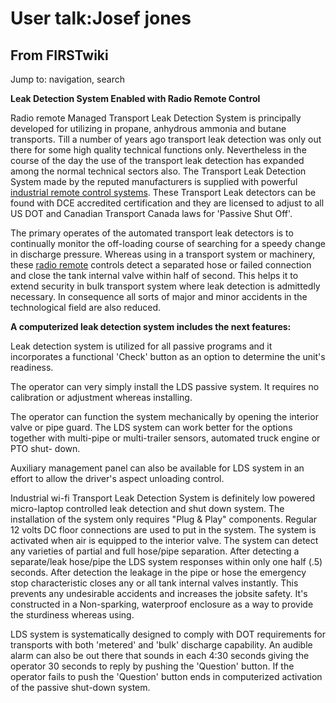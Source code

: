 # User talk:Josef jones

## From FIRSTwiki

Jump to: navigation, search

**Leak Detection System Enabled with Radio Remote Control**

Radio remote Managed Transport Leak Detection System is principally developed for utilizing in propane, anhydrous ammonia and butane transports. Till a number of years ago transport leak detection was only out there for some high quality technical functions only. Nevertheless in the course of the day the use of the transport leak detection has expanded among the normal technical sectors also. The Transport Leak Detection System made by the reputed manufacturers is supplied with powerful [industrial remote control systems](http://www.baseng.com/ "http://www.baseng.com/"). These Transport Leak detectors can be found with DCE accredited certification and they are licensed to adjust to all US DOT and Canadian Transport Canada laws for 'Passive Shut Off'.

The primary operates of the automated transport leak detectors is to continually monitor the off-loading course of searching for a speedy change in discharge pressure. Whereas using in a transport system or machinery, these [radio remote](http://www.dc495.com/wiki/index.php?title=User_talk:Josef_jones "http://www.dc495.com/wiki/index.php?title=User_talk:Josef_jones") controls detect a separated hose or failed connection and close the tank internal valve within half of second. This helps it to extend security in bulk transport system where leak detection is admittedly necessary. In consequence all sorts of major and minor accidents in the technological field are also reduced.

**A computerized leak detection system includes the next features:**

Leak detection system is utilized for all passive programs and it incorporates a functional 'Check' button as an option to determine the unit's readiness.

The operator can very simply install the LDS passive system. It requires no calibration or adjustment whereas installing.

The operator can function the system mechanically by opening the interior valve or pipe guard. The LDS system can work better for the options together with multi-pipe or multi-trailer sensors, automated truck engine or PTO shut- down.

Auxiliary management panel can also be available for LDS system in an effort to allow the driver's aspect unloading control.

Industrial wi-fi Transport Leak Detection System is definitely low powered micro-laptop controlled leak detection and shut down system. The installation of the system only requires "Plug & Play" components. Regular 12 volts DC floor connections are used to put in the system. The system is activated when air is equipped to the interior valve. The system can detect any varieties of partial and full hose/pipe separation. After detecting a separate/leak hose/pipe the LDS system responses within only one half (.5) seconds. After detection the leakage in the pipe or hose the emergency stop characteristic closes any or all tank internal valves instantly. This prevents any undesirable accidents and increases the jobsite safety. It's constructed in a Non-sparking, waterproof enclosure as a way to provide the sturdiness whereas using.

LDS system is systematically designed to comply with DOT requirements for transports with both 'metered' and 'bulk' discharge capability. An audible alarm can also be out there that sounds in each 4:30 seconds giving the operator 30 seconds to reply by pushing the 'Question' button. If the operator fails to push the 'Question' button ends in computerized activation of the passive shut-down system.
